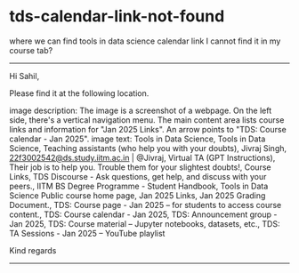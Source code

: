 # tds-calendar-link-not-found

where we can find tools in data science calendar link I cannot find it in my course tab?

---

Hi Sahil,

Please find it at the following location.

image description: The image is a screenshot of a webpage. On the left side, there's a vertical navigation menu. The main content area lists course links and information for "Jan 2025 Links". An arrow points to "TDS: Course calendar - Jan 2025".
image text: Tools in Data Science, Tools in Data Science, Teaching assistants (who help you with your doubts), Jivraj Singh, 22f3002542@ds.study.iitm.ac.in | @Jivraj, Virtual TA (GPT Instructions), Their job is to help you. Trouble them for your slightest doubts!, Course Links, TDS Discourse - Ask questions, get help, and discuss with your peers., IITM BS Degree Programme - Student Handbook, Tools in Data Science Public course home page, Jan 2025 Links, Jan 2025 Grading Document., TDS: Course page - Jan 2025 – for students to access course content., TDS: Course calendar - Jan 2025, TDS: Announcement group - Jan 2025, TDS: Course material – Jupyter notebooks, datasets, etc., TDS: TA Sessions - Jan 2025 – YouTube playlist

Kind regards

---

